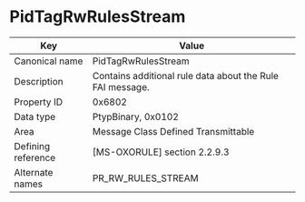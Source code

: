 # PidTagRwRulesStream

| Key | Value |
|---|---|
| Canonical name | PidTagRwRulesStream |
| Description | Contains additional rule data about the Rule FAI message. |
| Property ID | 0x6802 |
| Data type | PtypBinary, 0x0102 |
| Area | Message Class Defined Transmittable |
| Defining reference | [MS-OXORULE] section 2.2.9.3 |
| Alternate names | PR_RW_RULES_STREAM |
